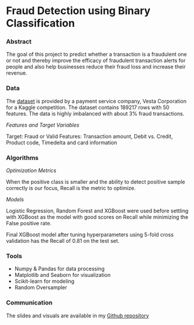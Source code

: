 # Fraud Detection using Binary Classification

### Abstract

The goal of this project to predict whether a transaction is a fraudulent one or not and thereby improve the efficacy of fraudulent transaction alerts for people and also help businesses reduce their fraud loss and increase their revenue.  

### Data

The [dataset](https://www.kaggle.com/c/ieee-fraud-detection/data) is provided by a payment service company, Vesta Corporation for a Kaggle competition. The dataset contains 189217 rows with 50 features. The data is highly imbalanced with about 3% fraud transactions.

*Features and Target Variables*

Target: Fraud or Valid
Features: Transaction amount, Debit vs. Credit, Product code, Timedelta and card information

### Algorithms

*Optimization Metrics*

When the positive class is smaller and the ability to detect positive sample correctly is our focus, Recall is the metric to optimize.

*Models* 

Logistic Regression, Random Forest and XGBoost were used before settling with XGBoost as the model with good scores on Recall while minimizing the False positive rate. 

Final XGBoost model after tuning hyperparameters using 5-fold cross validation has the Recall of 0.81 on the test set. 


### Tools

* Numpy & Pandas for data processing 
* Matplotlib and Seaborn for visualization
* Scikit-learn for modeling
* Random Oversampler

### Communication 
The slides and visuals are available in my [Github repository](https://github.com/pr-suresh/FraudDetection)


